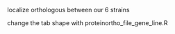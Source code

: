 localize orthologous between our 6 strains

change the tab shape with proteinortho_file_gene_line.R

